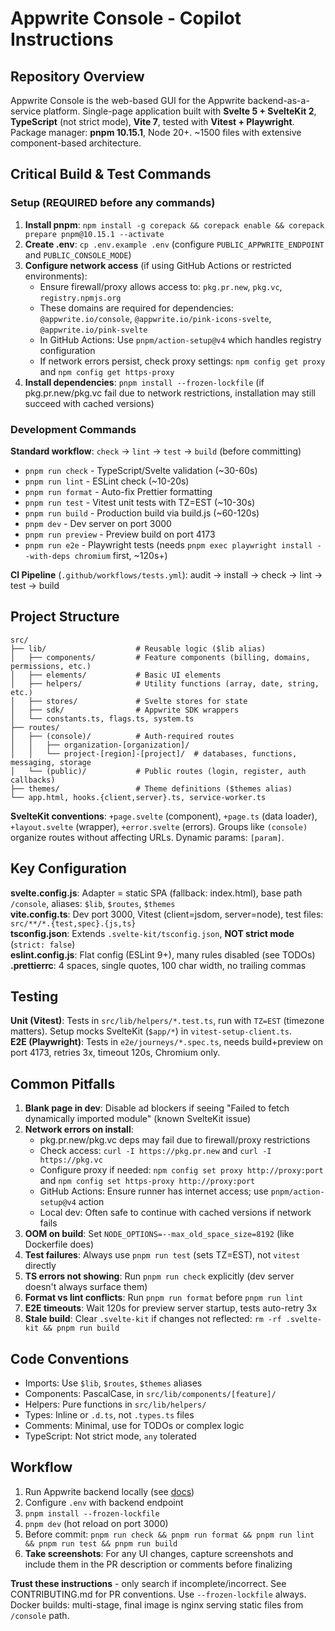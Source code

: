 # Appwrite Console - Copilot Instructions

## Repository Overview

Appwrite Console is the web-based GUI for the Appwrite backend-as-a-service platform. Single-page application built with **Svelte 5 + SvelteKit 2**, **TypeScript** (not strict mode), **Vite 7**, tested with **Vitest + Playwright**. Package manager: **pnpm 10.15.1**, Node 20+. ~1500 files with extensive component-based architecture.

## Critical Build & Test Commands

### Setup (REQUIRED before any commands)

1. **Install pnpm**: `npm install -g corepack && corepack enable && corepack prepare pnpm@10.15.1 --activate`
2. **Create .env**: `cp .env.example .env` (configure `PUBLIC_APPWRITE_ENDPOINT` and `PUBLIC_CONSOLE_MODE`)
3. **Configure network access** (if using GitHub Actions or restricted environments):
   - Ensure firewall/proxy allows access to: `pkg.pr.new`, `pkg.vc`, `registry.npmjs.org`
   - These domains are required for dependencies: `@appwrite.io/console`, `@appwrite.io/pink-icons-svelte`, `@appwrite.io/pink-svelte`
   - In GitHub Actions: Use `pnpm/action-setup@v4` which handles registry configuration
   - If network errors persist, check proxy settings: `npm config get proxy` and `npm config get https-proxy`
4. **Install dependencies**: `pnpm install --frozen-lockfile` (if pkg.pr.new/pkg.vc fail due to network restrictions, installation may still succeed with cached versions)

### Development Commands

**Standard workflow**: `check` → `lint` → `test` → `build` (before committing)

- `pnpm run check` - TypeScript/Svelte validation (~30-60s)
- `pnpm run lint` - ESLint check (~10-20s)
- `pnpm run format` - Auto-fix Prettier formatting
- `pnpm run test` - Vitest unit tests with TZ=EST (~10-30s)
- `pnpm run build` - Production build via build.js (~60-120s)
- `pnpm dev` - Dev server on port 3000
- `pnpm run preview` - Preview build on port 4173
- `pnpm run e2e` - Playwright tests (needs `pnpm exec playwright install --with-deps chromium` first, ~120s+)

**CI Pipeline** (`.github/workflows/tests.yml`): audit → install → check → lint → test → build

## Project Structure

```
src/
├── lib/                    # Reusable logic ($lib alias)
│   ├── components/         # Feature components (billing, domains, permissions, etc.)
│   ├── elements/           # Basic UI elements
│   ├── helpers/            # Utility functions (array, date, string, etc.)
│   ├── stores/             # Svelte stores for state
│   ├── sdk/                # Appwrite SDK wrappers
│   └── constants.ts, flags.ts, system.ts
├── routes/
│   ├── (console)/          # Auth-required routes
│   │   ├── organization-[organization]/
│   │   └── project-[region]-[project]/  # databases, functions, messaging, storage
│   └── (public)/           # Public routes (login, register, auth callbacks)
├── themes/                 # Theme definitions ($themes alias)
└── app.html, hooks.{client,server}.ts, service-worker.ts
```

**SvelteKit conventions**: `+page.svelte` (component), `+page.ts` (data loader), `+layout.svelte` (wrapper), `+error.svelte` (errors). Groups like `(console)` organize routes without affecting URLs. Dynamic params: `[param]`.

## Key Configuration

**svelte.config.js**: Adapter = static SPA (fallback: index.html), base path `/console`, aliases: `$lib`, `$routes`, `$themes`  
**vite.config.ts**: Dev port 3000, Vitest (client=jsdom, server=node), test files: `src/**/*.{test,spec}.{js,ts}`  
**tsconfig.json**: Extends `.svelte-kit/tsconfig.json`, **NOT strict mode** (`strict: false`)  
**eslint.config.js**: Flat config (ESLint 9+), many rules disabled (see TODOs)  
**.prettierrc**: 4 spaces, single quotes, 100 char width, no trailing commas

## Testing

**Unit (Vitest)**: Tests in `src/lib/helpers/*.test.ts`, run with `TZ=EST` (timezone matters). Setup mocks SvelteKit (`$app/*`) in `vitest-setup-client.ts`.  
**E2E (Playwright)**: Tests in `e2e/journeys/*.spec.ts`, needs build+preview on port 4173, retries 3x, timeout 120s, Chromium only.

## Common Pitfalls

1. **Blank page in dev**: Disable ad blockers if seeing "Failed to fetch dynamically imported module" (known SvelteKit issue)
2. **Network errors on install**: 
   - pkg.pr.new/pkg.vc deps may fail due to firewall/proxy restrictions
   - Check access: `curl -I https://pkg.pr.new` and `curl -I https://pkg.vc`
   - Configure proxy if needed: `npm config set proxy http://proxy:port` and `npm config set https-proxy http://proxy:port`
   - GitHub Actions: Ensure runner has internet access; use `pnpm/action-setup@v4` action
   - Local dev: Often safe to continue with cached versions if network fails
3. **OOM on build**: Set `NODE_OPTIONS=--max_old_space_size=8192` (like Dockerfile does)
4. **Test failures**: Always use `pnpm run test` (sets TZ=EST), not `vitest` directly
5. **TS errors not showing**: Run `pnpm run check` explicitly (dev server doesn't always surface them)
6. **Format vs lint conflicts**: Run `pnpm run format` before `pnpm run lint`
7. **E2E timeouts**: Wait 120s for preview server startup, tests auto-retry 3x
8. **Stale build**: Clear `.svelte-kit` if changes not reflected: `rm -rf .svelte-kit && pnpm run build`

## Code Conventions

- Imports: Use `$lib`, `$routes`, `$themes` aliases
- Components: PascalCase, in `src/lib/components/[feature]/`
- Helpers: Pure functions in `src/lib/helpers/`
- Types: Inline or `.d.ts`, not `.types.ts` files
- Comments: Minimal, use for TODOs or complex logic
- TypeScript: Not strict mode, `any` tolerated

## Workflow

1. Run Appwrite backend locally (see [docs](https://appwrite.io/docs/advanced/self-hosting))
2. Configure `.env` with backend endpoint
3. `pnpm install --frozen-lockfile`
4. `pnpm dev` (hot reload on port 3000)
5. Before commit: `pnpm run check && pnpm run format && pnpm run lint && pnpm run test && pnpm run build`
6. **Take screenshots**: For any UI changes, capture screenshots and include them in the PR description or comments before finalizing

**Trust these instructions** - only search if incomplete/incorrect. See CONTRIBUTING.md for PR conventions. Use `--frozen-lockfile` always. Docker builds: multi-stage, final image is nginx serving static files from `/console` path.
